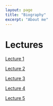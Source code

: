```yaml
---
layout: page
title: "Biography"
excerpt: "About me"
---
```


Lectures
======
<a href="/teaching/computer-security-2015/lecture-1.pdf">Lecture 1</a>

<a href="/teaching/computer-security-2015/lecture-2.pdf">Lecture 2</a>

<a href="/teaching/computer-security-2015/lecture-3.pdf">Lecture 3</a>

<a href="/teaching/computer-security-2015/lecture-4.pdf">Lecture 4</a>

<a href="/teaching/computer-security-2015/lecture-1.pdf">Lecture 5</a>
